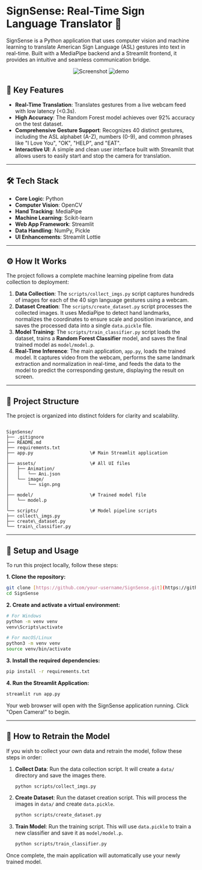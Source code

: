 # SignSense: Real-Time Sign Language Translator 🤟

SignSense is a Python application that uses computer vision and machine learning to translate American Sign Language (ASL) gestures into text in real-time. Built with a MediaPipe backend and a Streamlit frontend, it provides an intuitive and seamless communication bridge.

<p align="center">
<img src="https://i.ibb.co/TDDHP4gH/Screenshot.png" alt="Screenshot" border="0">
<img src="https://i.ibb.co/gbFWmxkB/demo.png" alt="demo" border="0">
</p>

## 🌟 Key Features

* **Real-Time Translation**: Translates gestures from a live webcam feed with low latency (<0.3s).
* **High Accuracy**: The Random Forest model achieves over 92% accuracy on the test dataset.
* **Comprehensive Gesture Support**: Recognizes 40 distinct gestures, including the ASL alphabet (A-Z), numbers (0-9), and common phrases like "I Love You", "OK", "HELP", and "EAT".
* **Interactive UI**: A simple and clean user interface built with Streamlit that allows users to easily start and stop the camera for translation.

---

## 🛠️ Tech Stack

* **Core Logic**: Python
* **Computer Vision**: OpenCV
* **Hand Tracking**: MediaPipe
* **Machine Learning**: Scikit-learn
* **Web App Framework**: Streamlit
* **Data Handling**: NumPy, Pickle
* **UI Enhancements**: Streamlit Lottie

---

## ⚙️ How It Works

The project follows a complete machine learning pipeline from data collection to deployment:

1.  **Data Collection**: The `scripts/collect_imgs.py` script captures hundreds of images for each of the 40 sign language gestures using a webcam.
2.  **Dataset Creation**: The `scripts/create_dataset.py` script processes the collected images. It uses MediaPipe to detect hand landmarks, normalizes the coordinates to ensure scale and position invariance, and saves the processed data into a single `data.pickle` file.
3.  **Model Training**: The `scripts/train_classifier.py` script loads the dataset, trains a **Random Forest Classifier** model, and saves the final trained model as `model/model.p`.
4.  **Real-Time Inference**: The main application, `app.py`, loads the trained model. It captures video from the webcam, performs the same landmark extraction and normalization in real-time, and feeds the data to the model to predict the corresponding gesture, displaying the result on screen.

---

## 📂 Project Structure

The project is organized into distinct folders for clarity and scalability.

```

SignSense/
├── .gitignore
├── README.md
├── requirements.txt
├── app.py                     \# Main Streamlit application
│
├── assets/                    \# All UI files
│   ├── Animation/
│   │   └── Ani.json
│   └── image/
│       └── sign.png
│
├── model/                     \# Trained model file
│   └── model.p
│
└── scripts/                   \# Model pipeline scripts
├── collect\_imgs.py
├── create\_dataset.py
└── train\_classifier.py

````

---

## 🚀 Setup and Usage

To run this project locally, follow these steps:

**1. Clone the repository:**
```bash
git clone [https://github.com/your-username/SignSense.git](https://github.com/your-username/SignSense.git)
cd SignSense
````

**2. Create and activate a virtual environment:**

```bash
# For Windows
python -m venv venv
venv\Scripts\activate

# For macOS/Linux
python3 -m venv venv
source venv/bin/activate
```

**3. Install the required dependencies:**

```bash
pip install -r requirements.txt
```

**4. Run the Streamlit Application:**

```bash
streamlit run app.py
```

Your web browser will open with the SignSense application running. Click "Open Camera\!" to begin.

-----

## 🔄 How to Retrain the Model

If you wish to collect your own data and retrain the model, follow these steps in order:

1.  **Collect Data**: Run the data collection script. It will create a `data/` directory and save the images there.
    ```bash
    python scripts/collect_imgs.py
    ```
2.  **Create Dataset**: Run the dataset creation script. This will process the images in `data/` and create `data.pickle`.
    ```bash
    python scripts/create_dataset.py
    ```
3.  **Train Model**: Run the training script. This will use `data.pickle` to train a new classifier and save it as `model/model.p`.
    ```bash
    python scripts/train_classifier.py
    ```

Once complete, the main application will automatically use your newly trained model.
